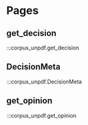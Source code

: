 # Pages

## get_decision

:::corpus_unpdf.get_decision

## DecisionMeta

:::corpus_unpdf.DecisionMeta

## get_opinion

:::corpus_unpdf.get_opinion
